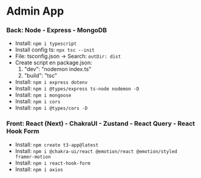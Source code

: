 # Admin App

### Back: Node - Express - MongoDB

- Install: `npm i typescript`
- Install config ts: `npx tsc --init`
- File: tsconfig.json -> Search: `outDir: dist`
- Create script en package.json:
  1.  "dev": "nodemon index.ts"
  2.  "build": "tsc"
- Install: `npm i express dotenv`
- Install: `npm i @types/express ts-node nodemon -D`
- Install: `npm i mongoose`
- Install: `npm i cors`
- Install: `npm i @types/cors -D`

### Front: React (Next) - ChakraUI - Zustand - React Query - React Hook Form

- Install: `npm create t3-app@latest`
- Install: `npm i @chakra-ui/react @emotion/react @emotion/styled framer-motion`
- Install: `npm i react-hook-form`
- Install: `npm i axios`

